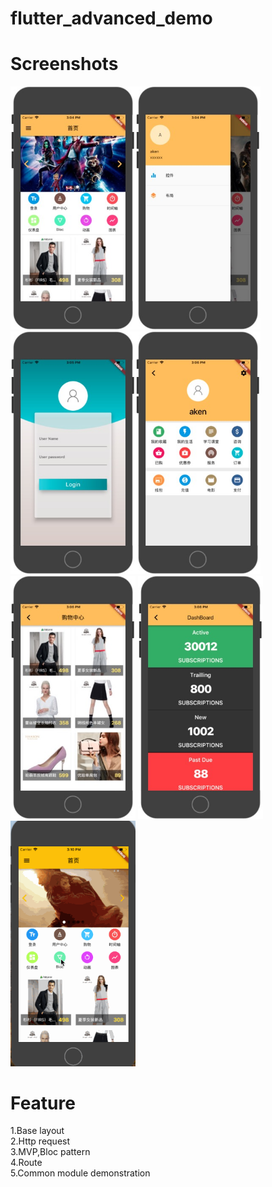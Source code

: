 # flutter_advanced_demo

# Screenshots
<img src="https://github.com/leeaken/flutter_advanced_demo/blob/master/flutter_advanced/screenshotcuts/1.jpg" width="200"><img src="https://github.com/leeaken/flutter_advanced_demo/blob/master/flutter_advanced/screenshotcuts/2.jpg" width="200"><img src="https://github.com/leeaken/flutter_advanced_demo/blob/master/flutter_advanced/screenshotcuts/3.jpg" width="200"><img src="https://github.com/leeaken/flutter_advanced_demo/blob/master/flutter_advanced/screenshotcuts/4.jpg" width="200"><img src="https://github.com/leeaken/flutter_advanced_demo/blob/master/flutter_advanced/screenshotcuts/5.jpg" width="200">
<img src="https://github.com/leeaken/flutter_advanced_demo/blob/master/flutter_advanced/screenshotcuts/6.jpg" width="200">
<img src="https://github.com/leeaken/flutter_advanced_demo/blob/master/flutter_advanced/screenshotcuts/7.gif" width="200">

# Feature
1.Base layout <br>
2.Http request<br>
3.MVP,Bloc pattern<br>
4.Route<br>
5.Common module demonstration<br>
